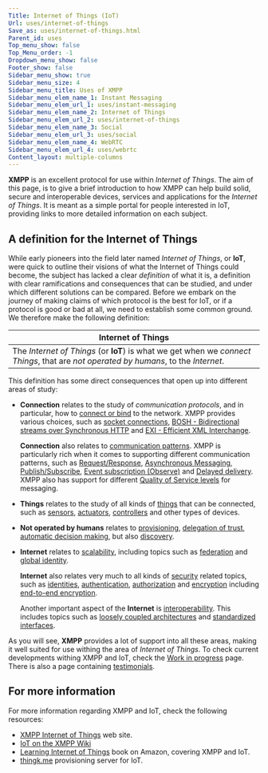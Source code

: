 ```yaml
---
Title: Internet of Things (IoT)
Url: uses/internet-of-things
Save_as: uses/internet-of-things.html
Parent_id: uses
Top_menu_show: false
Top_Menu_order: -1
Dropdown_menu_show: false
Footer_show: false
Sidebar_menu_show: true
Sidebar_menu_size: 4
Sidebar_menu_title: Uses of XMPP
Sidebar_menu_elem_name_1: Instant Messaging
Sidebar_menu_elem_url_1: uses/instant-messaging
Sidebar_menu_elem_name_2: Internet of Things
Sidebar_menu_elem_url_2: uses/internet-of-things
Sidebar_menu_elem_name_3: Social
Sidebar_menu_elem_url_3: uses/social
Sidebar_menu_elem_name_4: WebRTC
Sidebar_menu_elem_url_4: uses/webrtc
Content_layout: multiple-columns
---
```


**XMPP** is an excellent protocol for use within *Internet of Things*. The aim of this page, is to give a brief introduction to how XMPP can help build solid, secure and interoperable devices, services and applications for the *Internet of Things*. It is meant as a simple portal for people interested in IoT, providing links to more detailed information on each subject.


## A definition for the Internet of Things

While early pioneers into the field later named *Internet of Things*, or **IoT**, were quick to outline their visions of what the Internet of Things could become, the subject has lacked a clear *definition* of what it is, a definition with clear ramifications and consequences that can be studied, and under which different solutions can be compared. Before we embark on the journey of making claims of which protocol is the best for IoT, or if a protocol is good or bad at all, we need to establish some common ground. We therefore make the following definition:

| Internet of Things |
|--------------------|
|The *Internet of Things* (or **IoT**) is what we get when we *connect* *Things*, that are *not operated by humans*, to the *Internet*. |

This definition has some direct consequences that open up into different areas of study:

* **Connection** relates to the study of *communication protocols*, and in particular, how to [connect or bind](uses/iot/bindings) to the network. XMPP provides various choices, such as [socket connections](uses/iot/bindings#standard-xmpp-binding), [BOSH - Bidirectional streams over Synchronous HTTP](uses/iot/bindings#bosh---bidirectional-streams-over-synchronous-http) and [EXI - Efficient XML Interchange](uses/iot/bindings#exi---efficient-xml-interchange).

	**Connection** also relates to [communication patterns](uses/iot/patterns). XMPP is particularly rich when it comes to supporting different communication patterns, such as [Request/Response](uses/iot/patterns#requestresponse), [Asynchronous Messaging](uses/iot/patterns#asynchronous-messaging), [Publish/Subscribe](uses/iot/patterns#publishsubscribe), [Event subscription (Observe)](uses/iot/patterns#event-subscription-observe) and [Delayed delivery](uses/iot/patterns#delayed-delivery). XMPP also has support for different [Quality of Service levels](uses/iot/patterns#quality-of-service) for messaging.

* **Things** relates to the study of all kinds of [things](uses/iot/things) that can be connected, such as [sensors](uses/iot/things#sensors), [actuators](uses/iot/things#actuators), [controllers](uses/iot/things#controllers) and other types of devices.

* **Not operated by humans** relates to [provisioning](uses/iot/provisioning), [delegation of trust](uses/iot/provisioning#delegation-of-trust), [automatic decision making](uses/iot/provisioning#automatic-decision-making), but also [discovery](uses/iot/provisioning#discovery).

* **Internet** relates to [scalability](uses/iot/scalability), including topics such as [federation](uses/iot/scalability#federation) and [global identity](uses/iot/scalability#global-identity).

	**Internet** also relates very much to all kinds of [security](uses/iot/security) related topics, such as [identities](uses/iot/security#identity), [authentication](uses/iot/security#authentication), [authorization](uses/iot/security#authorization) and [encryption](uses/iot/security#encryption) including [end-to-end encryption](uses/iot/security#end-to-end-encryption).

	Another important aspect of the **Internet** is [interoperability](uses/iot/interoperability). This includes topics such as [loosely coupled architectures](uses/iot/interoperability#loosely-coupled-architectures) and [standardized interfaces](uses/iot/interoperability#standard-interfaces).

As you will see, **XMPP** provides a lot of support into all these areas, making it well suited for use withing the area of *Internet of Things*. To check current developments withing XMPP and IoT, check the [Work in progress](uses/iot/work-in-progress) page. There is also a page containing [testimonials](uses/iot/testimonials).

## For more information

For more information regarding XMPP and IoT, check the following resources:

* [XMPP Internet of Things](http://www.xmpp-iot.org/) web site.
* [IoT on the XMPP Wiki](http://wiki.xmpp.org/web/Tech_pages/IoT_systems)
* [Learning Internet of Things](http://www.amazon.com/Learning-Internet-Things-Peter-Waher/dp/1783553537) book on Amazon, covering XMPP and IoT.
* [thingk.me](https://www.thingk.me/Provisioning/Api.xml) provisioning server for IoT.
